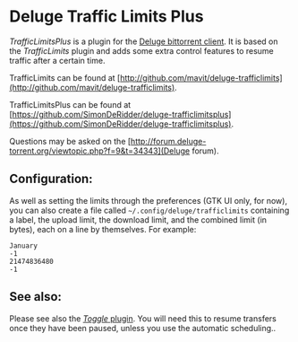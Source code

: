 Deluge Traffic Limits Plus
==========================

_TrafficLimitsPlus_ is a plugin for the [Deluge bittorrent client](http://deluge-torrent.org/). It is based on the _TrafficLimits_ plugin and adds some extra control features to resume traffic after a certain time.

TrafficLimits can be found at
[http://github.com/mavit/deluge-trafficlimits](http://github.com/mavit/deluge-trafficlimits).

TrafficLimitsPlus can be found at
[https://github.com/SimonDeRidder/deluge-trafficlimitsplus](https://github.com/SimonDeRidder/deluge-trafficlimitsplus).

Questions may be asked on the
[http://forum.deluge-torrent.org/viewtopic.php?f=9&t=34343](Deluge forum).

## Configuration:

As well as setting the limits through the preferences (GTK UI only, for now), you can also create a file called `~/.config/deluge/trafficlimits` containing a label, the upload limit, the download limit, and the combined limit (in bytes), each on a line by themselves.  For example:

    January
    -1
    21474836480
    -1

## See also:

Please see also the [_Toggle_ plugin](http://dev.deluge-torrent.org/wiki/Plugins/Toggle).  You will need this to resume transfers once they have been paused, unless you use the automatic scheduling..
